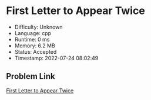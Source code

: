 # First Letter to Appear Twice

- Difficulty: Unknown
- Language: cpp
- Runtime: 0 ms
- Memory: 6.2 MB
- Status: Accepted
- Timestamp: 2022-07-24 08:02:49

## Problem Link
[First Letter to Appear Twice](https://leetcode.com/problems/first-letter-to-appear-twice)

